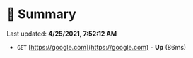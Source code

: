 # 📖 Summary
Last updated: **4/25/2021, 7:52:12 AM**

- `GET` [https://google.com](https://google.com) - **Up** (86ms)
